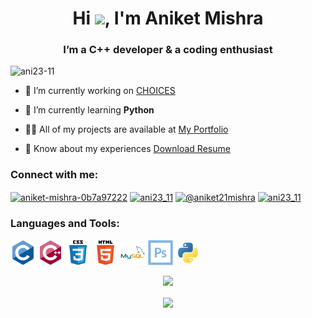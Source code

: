 <h1 align="center">Hi <img src="https://raw.githubusercontent.com/MartinHeinz/MartinHeinz/master/wave.gif" width="30px">, I'm Aniket Mishra</h1>
<h3 align="center">I’m a C++ developer & a coding enthusiast</h3>

<p align="left"> <img src="https://komarev.com/ghpvc/?username=ani23-11&label=Profile%20views&color=0e75b6&style=flat" alt="ani23-11" /> </p>

- 🔭 I’m currently working on [CHOICES](https://github.com/ani23-11/CHOICES.git)

- 🌱 I’m currently learning **Python**

- 👨‍💻 All of my projects are available at [My Portfolio](https://ani23-11.github.io/)

- 📄 Know about my experiences [Download Resume](https://github.com/ani23-11/Resume/raw/main/Aniket%20Mishra%20Resume.pdf)

<h3 align="left">Connect with me:</h3>
<p align="left">
<a href="https://linkedin.com/in/aniket-mishra-0b7a97222" target="blank"><img align="center" src="https://raw.githubusercontent.com/rahuldkjain/github-profile-readme-generator/master/src/images/icons/Social/linked-in-alt.svg" alt="aniket-mishra-0b7a97222" height="30" width="40" /></a>
<a href="https://instagram.com/ani23_11" target="blank"><img align="center" src="https://raw.githubusercontent.com/rahuldkjain/github-profile-readme-generator/master/src/images/icons/Social/instagram.svg" alt="ani23_11" height="30" width="40" /></a>
<a href="https://www.hackerrank.com/aniket21mishra" target="blank"><img align="center" src="https://raw.githubusercontent.com/rahuldkjain/github-profile-readme-generator/master/src/images/icons/Social/hackerrank.svg" alt="@aniket21mishra" height="30" width="40" /></a>
<a href="https://www.leetcode.com/ani23_11" target="blank"><img align="center" src="https://raw.githubusercontent.com/rahuldkjain/github-profile-readme-generator/master/src/images/icons/Social/leet-code.svg" alt="ani23_11" height="30" width="40" /></a>
</p>

<h3 align="left">Languages and Tools:</h3>
<p align="left"> <a target="_blank" rel="noreferrer"> <img src="https://raw.githubusercontent.com/devicons/devicon/master/icons/c/c-original.svg" alt="c" width="40" height="40"/> </a> <a target="_blank" rel="noreferrer"> <img src="https://raw.githubusercontent.com/devicons/devicon/master/icons/cplusplus/cplusplus-original.svg" alt="cplusplus" width="40" height="40"/> </a> <a target="_blank" rel="noreferrer"> <img src="https://raw.githubusercontent.com/devicons/devicon/master/icons/css3/css3-original-wordmark.svg" alt="css3" width="40" height="40"/> </a> <a target="_blank" rel="noreferrer"> <img src="https://raw.githubusercontent.com/devicons/devicon/master/icons/html5/html5-original-wordmark.svg" alt="html5" width="40" height="40"/> </a> <a target="_blank" rel="noreferrer"> <img src="https://raw.githubusercontent.com/devicons/devicon/master/icons/mysql/mysql-original-wordmark.svg" alt="mysql" width="40" height="40"/> </a> <a target="_blank" rel="noreferrer"> <img src="https://raw.githubusercontent.com/devicons/devicon/master/icons/photoshop/photoshop-line.svg" alt="photoshop" width="40" height="40"/> </a> <a target="_blank" rel="noreferrer"> <img src="https://raw.githubusercontent.com/devicons/devicon/master/icons/python/python-original.svg" alt="python" width="40" height="40"/> </a> </p>

<p align="center">
<a href="https://github.com/ani23-11">
  <img height="160em" src="https://github-readme-stats.vercel.app/api?username=ani23-11&show_icons=true&count_private=true&theme=react&bg_color=060A0CD0" />
</a>
</p>

<p align="center">
  <a href="https://github.com/ani23-11">
    <img align="center" src="https://github-readme-streak-stats.herokuapp.com/?user=ani23-11&&theme=black-ice&background=060A0CD0" /></a></p>
    
